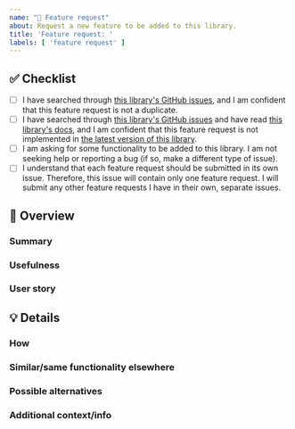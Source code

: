 ```yaml
---
name: "🚀 Feature request"
about: Request a new feature to be added to this library.
title: 'Feature request: '
labels: [ 'feature request' ]
---
```


<!--
Thank you for making a feature request and helping to improve this library!
Please fill out all the information below about your idea.
Doing so helps us to assess its usefulness and feasibility and implement it ASAP 😃
-->

## ✅ Checklist

- [ ] I have searched
  through [this library's GitHub issues](https://github.com/hossein-zare/react-native-dropdown-picker/issues),
  and I am confident that this feature request is not a duplicate.
- [ ] I have searched
  through [this library's GitHub issues](https://github.com/hossein-zare/react-native-dropdown-picker/issues)
  and have
  read [this library's docs](https://hossein-zare.github.io/react-native-dropdown-picker-website),
  and I am confident that this feature request is not implemented
  in [the latest version of this library](https://www.npmjs.com/package/react-native-dropdown-picker).
- [ ] I am asking for some functionality to be added to this library. I am
  not seeking help or reporting a bug (if so, make a different type of issue).
- [ ] I understand that each feature request should be submitted in its own
  issue. Therefore, this issue will contain only one feature request. I will
  submit any other feature requests I have in their own, separate issues.

## 🤔 Overview

### Summary

<!--
Please give a brief overview and summary of this feature request.
-->

### Usefulness

<!--
Please explain in detail what value this feature request would add and why, to whom, and when it would be useful.
-->

### User story

<!--
Please write a user story encapsulating your proposed feature.
See guidance at: https://www.atlassian.com/agile/project-management/user-stories
-->

## 💡 Details

### How

<!--
Please describe any ideas you have on how this feature could be implemented.
How would you change this library to achieve it?
Considering the architecture of this library and your desired goals for this feature, are there any design choices to consider?
Have you tried implementing any of this functionality with patch-package (https://www.npmjs.com/package/patch-package)?
If so, what did you learn?
-->

### Similar/same functionality elsewhere

<!--
Do any other libraries implement functionality the same as or similar to that which you're proposing?
If so, which ones?
Why would it still be useful for us to implement it as well if they already have something the same or similar?
-->

### Possible alternatives

<!--
Have you considered any alternative solutions, approaches, or features?
Please describe them if so.
Why is your proposed feature and solution better than these alternatives?
-->

### Additional context/info

<!--
Please include any other information you think is relevant to this feature request.
-->
